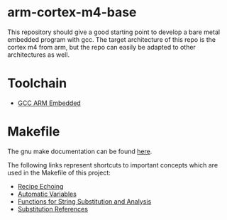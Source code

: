 # arm-cortex-m4-base
This repository should give a good starting point to develop a bare metal embedded program with gcc. 
The target architecture of this repo is the cortex m4 from arm, but the repo can easily be adapted to 
other architectures as well.

# Toolchain
* [GCC ARM Embedded](https://launchpad.net/gcc-arm-embedded)

# Makefile 
The gnu make documentation can be found [here](http://www.gnu.org/software/make/manual/html_node/index.html).

The following links represent shortcuts to important concepts which are used in the Makefile of this project:
* [Recipe Echoing](http://www.gnu.org/software/make/manual/make.html#Echoing)
* [Automatic Variables](http://www.gnu.org/software/make/manual/html_node/Automatic-Variables.html)
* [Functions for String Substitution and Analysis](http://www.gnu.org/software/make/manual/html_node/Text-Functions.html#Text-Functions)
* [Substitution References](http://www.gnu.org/software/make/manual/html_node/Substitution-Refs.html#Substitution-Refs)